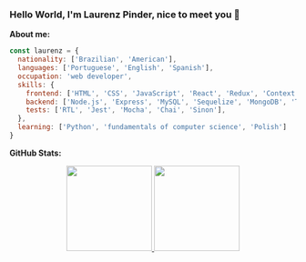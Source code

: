 ### Hello World, I'm Laurenz Pinder, nice to meet you 👋

**About me:**

```javascript
const laurenz = {
  nationality: ['Brazilian', 'American'],
  languages: ['Portuguese', 'English', 'Spanish'],
  occupation: 'web developer',
  skills: {
    frontend: ['HTML', 'CSS', 'JavaScript', 'React', 'Redux', 'Context API', 'React Hooks'],
    backend: ['Node.js', 'Express', 'MySQL', 'Sequelize', 'MongoDB', 'Typescript', 'Docker'],
    tests: ['RTL', 'Jest', 'Mocha', 'Chai', 'Sinon'],
  },
  learning: ['Python', 'fundamentals of computer science', 'Polish']
}
```

**GitHub Stats:**

<div align="center">
  <a href="https://github.com/laurenzdpinder">
  <img height="150em" src="https://github-readme-stats.vercel.app/api?username=laurenzdpinder&show_icons=true&theme=dark&include_all_commits=true&count_private=true"/>
  <img height="150em" src="https://github-readme-stats.vercel.app/api/top-langs/?username=laurenzdpinder&layout=compact&langs_count=7&theme=dark"/>
</div>
